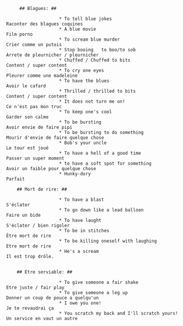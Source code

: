    <t5                                         ANGLAIS DE LA RUE C2                                                              >
   
   
   
   
		 ## Blagues: ##
						
						* To tell blue jokes								Raconter des blagues coquines
						* A blue movie										Film porno	
						* To scream blue murder								Crier comme un putois
						* Stop booing	to boo/to sob						Arrete de pleurnicher / pleurnicher
						* Chuffed / Chuffed to bits							Content / super content
						* To cry one eyes									Pleurer comme une madeleine
						* To have the blues									Avoir le cafard
						* Thrilled / thrilled to bits						Content / super content
						* It does not turn me on!							Ce n'est pas mon truc
						* To keep one's cool								Garder son calme
						* To be bursting									Avoir envie de faire pipi
						* To be bursting to do something					Mourir d'envie de faire quelque chose
						* Bob's your uncle									Le tour est joué
						* To have a hell of a good time						Passer un super moment
						* to have a soft spot for something					Avoir un faible pour quelque chose
						* Hunky-dory										Parfait
						
		## Mort de rire: ##
		
						* To have a blast									S'éclater
						* To go down like a lead balloon					Faire un bide
						* To have laught									S'éclater / bien rigoler
						* To be in stitches									Être mort de rire
						* To be killing oneself with laughing				Etre mort de rire
						* He's a scream										Il est trop drôle.
						
						
		## Etre serviable: ##
						
						* To give someone a fair shake						Etre juste / fair play
						* To give someone a leg up							Donner un coup de pouce a quelqu'un
						* I owe you one!									Je te revaudrai ça
						* You scratch my back and I'll scratch yours!		Un service en vaut un autre
	
		
